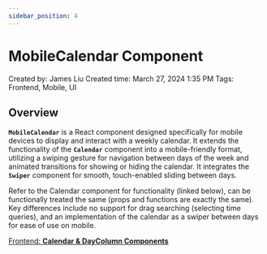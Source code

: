 ```yaml
---
sidebar_position: 4
---
```

# MobileCalendar Component

Created by: James Liu
Created time: March 27, 2024 1:35 PM
Tags: Frontend, Mobile, UI

## **Overview**

**`MobileCalendar`** is a React component designed specifically for mobile devices to display and interact with a weekly calendar. It extends the functionality of the **`Calendar`** component into a mobile-friendly format, utilizing a swiping gesture for navigation between days of the week and animated transitions for showing or hiding the calendar. It integrates the **`Swiper`** component for smooth, touch-enabled sliding between days.

Refer to the Calendar component for functionality (linked below), can be functionally treated the same (props and functions are exactly the same). Key differences include no support for drag searching (selecting time queries), and an implementation of the calendar as a swiper between days for ease of use on mobile.

[Frontend: **Calendar & DayColumn Components**](Calendar%20&%20DayColumn%20Components)